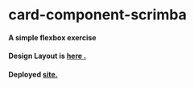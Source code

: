 # card-component-scrimba
#### A simple flexbox exercise

#### Design Layout is [here .](https://xd.adobe.com/spec/cb9c126e-3af6-4d8b-6a5d-4988e89ec559-bdad/)

#### Deployed [site.](https://card-component-scrimba.vercel.app/)


